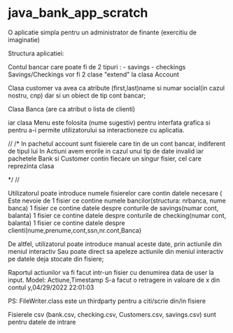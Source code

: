# java_bank_app_scratch
O aplicatie simpla pentru un administrator de finante (exercitiu de imaginatie)

Structura aplicatiei:

Contul bancar care poate fi de 2 tipuri :  - savings
					   - checkings
Savings/Checkings vor fi 2 clase "extend" la clasa Account

Clasa customer va avea ca atribute (first,last)name si numar social(in cazul nostru, cnp)
dar si un obiect de tip cont bancar;


Clasa Banca (are ca atribut o lista de clienti)

iar clasa Menu este folosita (nume sugestiv) pentru interfata grafica si pentru a-i permite
utilizatorului sa interactioneze cu aplicatia.

//
/*
 In pachetul account sunt fisierele care tin de un cont bancar, indiferent de tipul lui 
 In Actiuni avem erorile in cazul unui tip de date invalid 
 iar pachetele Bank si Customer contin fiecare un singur fisier, cel care reprezinta clasa
 
*/
//



Utilizatorul poate introduce numele fisierelor care contin datele necesare (
Este nevoie de 1 fisier ce contine numele bancilor(structura: nrbanca, nume banca)
	       1 fisier ce contine datele despre conturile de savings(numar cont, balanta)
	       1 fisier ce contine datele despre conturile de checking(numar cont, balanta)
	       1 fisier ce contine datele despre clienti(nume,prenume,cont,ssn,nr.cont,Banca)

De altfel, utilizatorul poate introduce manual aceste date, prin actiunile din meniul interactiv
Sau poate direct sa apeleze actiunile din meniul interactiv pe datele deja stocate din fisiere;

Raportul actiunilor va fi facut intr-un fisier cu denumirea data de user la input.
Model:
Actiune,Timestamp
S-a facut o retragere in valoare de x din contul y,04/29/2022 22:01:03

PS: FileWriter.class este un thirdparty pentru a citi/scrie din/in fisiere

Fisierele csv (bank.csv, checking.csv, Customers.csv, savings.csv) sunt pentru datele de intrare
